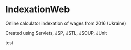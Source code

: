 # IndexationWeb
Online calculator indexation of wages from 2016 (Ukraine)

Created using Servlets, JSP, JSTL, JSOUP, JUnit

test
